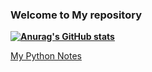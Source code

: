 ### Welcome to My repository 

**[![Anurag's GitHub stats](https://github-readme-stats.vercel.app/api?username=mohitdudi&show_icons=true&theme=gotham)](https://github.com/anuraghazra/github-readme-stats)**

[My Python Notes](https://1drv.ms/u/s!AoEU2VItwcTeizR9S3iyxDkoEx_d?e=sFvXOo)
<!--
**mohitdudi/mohitdudi** is a ✨ _special_ ✨ repository because its `README.md` (this file) appears on your GitHub profile.

Here are some ideas to get you started:

- 🔭 I’m currently working on ...
- 🌱 I’m currently learning ...
- 👯 I’m looking to collaborate on ...
- 🤔 I’m looking for help with ...
- 💬 Ask me about ...
- 📫 How to reach me: ...
- 😄 Pronouns: ...
- ⚡ Fun fact: ...
-->
